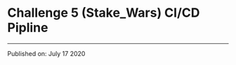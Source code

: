 # Challenge 5 (Stake_Wars) CI/CD Pipline
----------------------------------------
Published on: July 17 2020
## 
